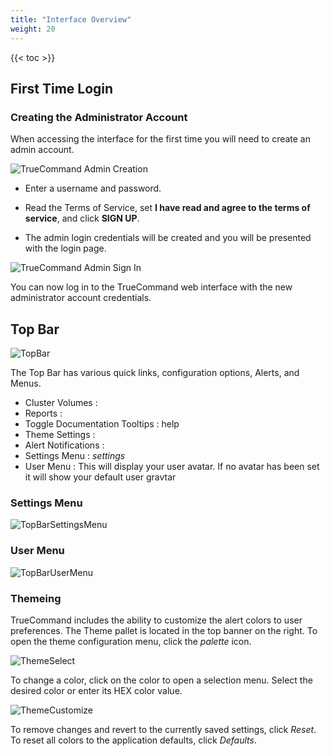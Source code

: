```yaml
---
title: "Interface Overview"
weight: 20
---
```


{{< toc >}}

## First Time Login

### Creating the Administrator Account

When accessing the interface for the first time you will need to create an admin account. 

![TrueCommand Admin Creation](/images/TrueCommand/2.0/FirstLogin.png "TrueCommand Admin Creation")

* Enter a username and password.

*  Read the Terms of Service, set **I have read and agree to the terms of service**, and click **SIGN UP**.

* The admin login credentials will be created and you will be presented with the login page.

![TrueCommand Admin Sign In](/images/TrueCommand/2.0/LoginAdmin.png "TrueCommand Admin Sign In")

You can now log in to the TrueCommand web interface with the new administrator account credentials.

## Top Bar

![TopBar](/images/TrueCommand/2.0/TopBar.png "Top Bar")

The Top Bar has various quick links, configuration options, Alerts, and Menus.

+ Cluster Volumes : <mat-icon _ngcontent-ath-c284="" role="img" fontset="mdi" fonticon="mdi-server-network" routerlink="/gluster" class="mat-icon notranslate cursor-pointer ng-tns-c284-379 mdi mdi-server-network mat-icon-no-color ng-star-inserted" aria-hidden="true" ng-reflect-font-set="mdi" ng-reflect-font-icon="mdi-server-network"></mat-icon>
+ Reports : <mat-icon _ngcontent-ath-c284="" role="img" fontset="mdi" fonticon="mdi-chart-line-stacked" routerlink="/reporting" class="mat-icon notranslate cursor-pointer ng-tns-c284-379 mdi mdi-chart-line-stacked mat-icon-no-color ng-star-inserted" aria-hidden="true" ng-reflect-font-set="mdi" ng-reflect-font-icon="mdi-chart-line-stacked"></mat-icon>
+ Toggle Documentation Tooltips : <mat-icon _ngcontent-ath-c284="" role="img" mattooltip="Toggle documentation tooltips" class="mat-icon notranslate cursor-pointer help ng-tns-c284-379 material-icons mat-icon-no-color" aria-hidden="true" ng-reflect-message="Toggle documentation tooltips" aria-describedby="cdk-describedby-message-87" cdk-describedby-host="" style="margin-right: 8px; padding: 0 var(--space-md);"> help </mat-icon>
+ Theme Settings : <mat-icon _ngcontent-ath-c284="" role="img" fontset="mdi" fonticon="mdi-palette" mattooltip="Theme settings" class="mat-icon notranslate cursor-pointer theme ng-tns-c284-379 mdi mdi-palette mat-icon-no-color" aria-hidden="true" ng-reflect-font-set="mdi" ng-reflect-font-icon="mdi-palette" ng-reflect-message="Theme settings" aria-describedby="cdk-describedby-message-88" cdk-describedby-host="" style="margin-right: 8px;"></mat-icon>
+ Alert Notifications : <mat-icon _ngcontent-ath-c284="" role="img" fontset="mdi" fonticon="mdi-bell" class="mat-icon notranslate mdi mdi-bell mat-icon-no-color" aria-hidden="true" ng-reflect-font-set="mdi" ng-reflect-font-icon="mdi-bell"></mat-icon>
+ Settings Menu : <i class="material-icons" aria-hidden="true" title="Settings">settings</i>
+ User Menu : This will display your user avatar. If no avatar has been set it will show your default user gravtar

### Settings Menu

![TopBarSettingsMenu](/images/TrueCommand/2.0/TopBarSettingsMenu.png "Top Bar Settings Menu")

### User Menu

![TopBarUserMenu](/images/TrueCommand/2.0/TopBarUserMenu.png "Top Bar User Menu")

### Themeing 

TrueCommand includes the ability to customize the alert colors to user preferences.
The Theme pallet is located in the top banner on the right.
To open the theme configuration menu, click the <i class="material-icons" aria-hidden="true" title="Palette">palette</i> icon.

![ThemeSelect](/images/TrueCommand/2.0/ThemePallete.png "Theme Select")

To change a color, click on the color to open a selection menu. Select the desired color or enter its HEX color value.

![ThemeCustomize](/images/TrueCommand/2.0/ThemePalleteCustom.png "Theme Customize")

To remove changes and revert to the currently saved settings, click *Reset*.
To reset all colors to the application defaults, click *Defaults*.